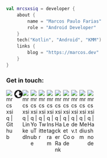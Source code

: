 ```kotlin
val mrcsxsiq = developer {
    about {
        name = "Marcos Paulo Farias"
        role = "Android Developer"
    }
    tech("Kotlin", "Android", "KMM")
    links {
        blog = "https://marcos.dev"
    }
}
```

### Get in touch:

[<img align="left" alt="mrcsxsiq | Github" width="22px" src="https://simpleicons.org/icons/github.svg"/>](https://github.com/mrcsxsiq)
[<img align="left" alt="marcos.dev" width="22px" src="https://raw.githubusercontent.com/iconic/open-iconic/master/svg/globe.svg" />](https://marcos.dev/)
[<img align="left" alt="mrcsxsiq | LinkedIn" width="22px" src="https://simpleicons.org/icons/linkedin.svg" />](https://www.linkedin.com/in/mrcsxsiq/)
[<img align="left" alt="mrcsxsiq | YouTube" width="22px" src="https://simpleicons.org/icons/youtube.svg" />](https://youtube.com/user/mrcsxsiq)
[<img align="left" alt="mrcsxsiq | Twitter" width="22px" src="https://simpleicons.org/icons/twitter.svg" />](https://twitter.com/mrcsxsiq)
[<img align="left" alt="mrcsxsiq | Instagram" width="22px" src="https://simpleicons.org/icons/instagram.svg" />](#)
[<img align="left" alt="mrcsxsiq | Hacker Rank" width="22px" src="https://simpleicons.org/icons/hackerrank.svg" />](#)
[<img align="left" alt="mrcsxsiq | LeetCode" width="22px" src="https://simpleicons.org/icons/leetcode.svg" />](#)
[<img align="left" alt="mrcsxsiq | dev.to" width="22px" src="https://simpleicons.org/icons/devdotto.svg" />](#)
[<img align="left" alt="mrcsxsiq | Medium" width="22px" src="https://simpleicons.org/icons/medium.svg" />](#)
[<img align="left" alt="mrcsxsiq | Hashnode" width="22px" src="https://simpleicons.org/icons/hashnode.svg" />](#)
<br/>
